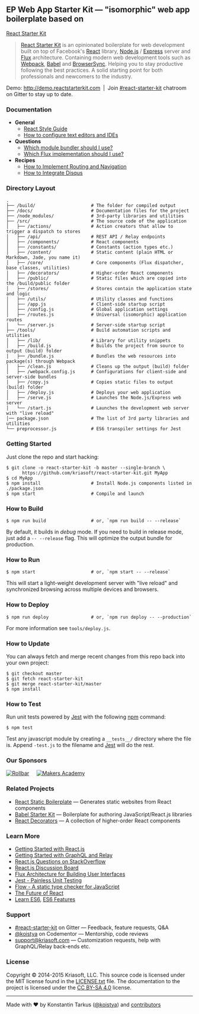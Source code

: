## EP Web App Starter Kit — "isomorphic" web app boilerplate based on 
[React Starter Kit](http://www.reactstarterkit.com)

> [React Starter Kit](http://www.reactstarterkit.com) is an opinionated
> boilerplate for web development built on top of Facebook's
> [React](https://facebook.github.io/react/) library,
> [Node.js](https://nodejs.org/) / [Express](http://expressjs.com/) server
> and [Flux](http://facebook.github.io/flux/) architecture. Containing
> modern web development tools such as [Webpack](http://webpack.github.io/),
> [Babel](http://babeljs.io/) and [BrowserSync](http://www.browsersync.io/).
> Helping you to stay productive following the best practices. A solid starting
> point for both professionals and newcomers to the industry.

Demo: http://demo.reactstarterkit.com &nbsp;|&nbsp;
Join [#react-starter-kit](https://gitter.im/kriasoft/react-starter-kit) chatroom on Gitter to stay up to date.

### Documentation

  * **General**
    - [React Style Guide](./docs/react-style-guide.md)
    - [How to configure text editors and IDEs](./docs/how-to-configure-text-editors.md)
  * **Questions**
    - [Which module bundler should I use?](https://github.com/kriasoft/react-starter-kit/issues/3)
    - [Which Flux implementation should I use?](https://github.com/kriasoft/react-starter-kit/issues/22)
  * **Recipes**
    - [How to Implement Routing and Navigation](./docs/recipes/how-to-implement-routing.md)
    - [How to Integrate Disqus](./docs/recipes/how-to-integrate-disqus.md)

### Directory Layout

```
.
├── /build/                     # The folder for compiled output
├── /docs/                      # Documentation files for the project
├── /node_modules/              # 3rd-party libraries and utilities
├── /src/                       # The source code of the application
│   ├── /actions/               # Action creators that allow to trigger a dispatch to stores
│   ├── /api/                   # REST API / Relay endpoints
│   ├── /components/            # React components
│   ├── /constants/             # Constants (action types etc.)
│   ├── /content/               # Static content (plain HTML or Markdown, Jade, you name it)
│   ├── /core/                  # Core components (Flux dispatcher, base classes, utilities)
│   ├── /decorators/            # Higher-order React components
│   ├── /public/                # Static files which are copied into the /build/public folder
│   ├── /stores/                # Stores contain the application state and logic
│   ├── /utils/                 # Utility classes and functions
│   ├── /app.js                 # Client-side startup script
│   ├── /config.js              # Global application settings
│   ├── /routes.js              # Universal (isomorphic) application routes
│   └── /server.js              # Server-side startup script
├── /tools/                     # Build automation scripts and utilities
│   ├── /lib/                   # Library for utility snippets
│   ├── /build.js               # Builds the project from source to output (build) folder
│   ├── /bundle.js              # Bundles the web resources into package(s) through Webpack
│   ├── /clean.js               # Cleans up the output (build) folder
│   ├── /webpack.config.js      # Configurations for client-side and server-side bundles
│   ├── /copy.js                # Copies static files to output (build) folder
│   ├── /deploy.js              # Deploys your web application
│   ├── /serve.js               # Launches the Node.js/Express web server
│   └── /start.js               # Launches the development web server with "live reload"
│── package.json                # The list of 3rd party libraries and utilities
└── preprocessor.js             # ES6 transpiler settings for Jest
```

### Getting Started

Just clone the repo and start hacking:

```shell
$ git clone -o react-starter-kit -b master --single-branch \
      https://github.com/kriasoft/react-starter-kit.git MyApp
$ cd MyApp
$ npm install                   # Install Node.js components listed in ./package.json
$ npm start                     # Compile and launch
```

### How to Build

```shell
$ npm run build                 # or, `npm run build -- --release`
```

By default, it builds in *debug* mode. If you need to build in release
mode, just add a `-- --release` flag. This will optimize the output bundle for
production.

### How to Run

```shell
$ npm start                     # or, `npm start -- --release`
```

This will start a light-weight development server with "live reload" and
synchronized browsing across multiple devices and browsers.

### How to Deploy

```shell
$ npm run deploy                # or, `npm run deploy -- --production`
```

For more information see `tools/deploy.js`.

### How to Update

You can always fetch and merge recent changes from this repo back into
your own project:

```shell
$ git checkout master
$ git fetch react-starter-kit
$ git merge react-starter-kit/master
$ npm install
```

### How to Test

Run unit tests powered by [Jest](https://facebook.github.io/jest/) with the following
[npm](https://www.npmjs.org/doc/misc/npm-scripts.html) command:

```shell
$ npm test
```

Test any javascript module by creating a `__tests__/` directory where
the file is. Append `-test.js` to the filename and [Jest](https://facebook.github.io/jest/) will do the rest.

### Our Sponsors

[![Rollbar](https://dl.dropboxusercontent.com/u/16006521/react-starter-kit/rollbar.png)](https://rollbar.com/?utm_source=reactstartkit(github)&utm_medium=link&utm_campaign=reactstartkit(github)) &nbsp;&nbsp;&nbsp;
[![Makers Academy](https://dl.dropboxusercontent.com/u/16006521/react-starter-kit/makers-academy.png)](http://www.makersacademy.com/?utm_source=ReactStarterKit&utm_medium=link&utm_campaign=ReactStarterKitGithub)

### Related Projects

  * [React Static Boilerplate](https://github.com/koistya/react-static-boilerplate) — Generates static websites from React components
  * [Babel Starter Kit](https://github.com/kriasoft/babel-starter-kit) — Boilerplate for authoring JavaScript/React.js libraries
  * [React Decorators](https://github.com/kriasoft/react-decorators) — A collection of higher-order React components

### Learn More

  * [Getting Started with React.js](http://facebook.github.io/react/)
  * [Getting Started with GraphQL and Relay](https://quip.com/oLxzA1gTsJsE)
  * [React.js Questions on StackOverflow](http://stackoverflow.com/questions/tagged/reactjs)
  * [React.js Discussion Board](https://discuss.reactjs.org/)
  * [Flux Architecture for Building User Interfaces](http://facebook.github.io/flux/)
  * [Jest - Painless Unit Testing](http://facebook.github.io/jest/)
  * [Flow - A static type checker for JavaScript](http://flowtype.org/)
  * [The Future of React](https://github.com/reactjs/react-future)
  * [Learn ES6](https://babeljs.io/docs/learn-es6/), [ES6 Features](https://github.com/lukehoban/es6features#readme)

### Support

  * [#react-starter-kit](https://gitter.im/kriasoft/react-starter-kit) on Gitter — Feedback, feature requests, Q&A
  * [@koistya](https://www.codementor.io/koistya) on Codementor — Mentorship, code reviews
  * support@kriasoft.com — Customization requests, help with GraphQL/Relay back-ends etc.

### License

Copyright © 2014-2015 Kriasoft, LLC. This source code is licensed under the MIT
license found in the [LICENSE.txt](https://github.com/kriasoft/react-starter-kit/blob/master/LICENSE.txt)
file. The documentation to the project is licensed under the
[CC BY-SA 4.0](http://creativecommons.org/licenses/by-sa/4.0/) license.

---
Made with ♥ by Konstantin Tarkus ([@koistya](https://twitter.com/koistya)) and [contributors](https://github.com/kriasoft/react-starter-kit/graphs/contributors)
